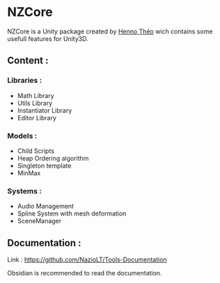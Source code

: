 # NZCore

NZCore is a Unity package created by [Henno Théo](https://github.com/NazioLT) wich contains some usefull features for Unity3D.

## Content :

### Libraries : 

* Math Library
* Utils Library
* Instantiator Library
* Editor Library

### Models : 

* Child Scripts
* Heap Ordering algorithm
* Singleton template
* MinMax

### Systems : 

* Audio Management
* Spline System with mesh deformation
* SceneManager

## Documentation :

Link : https://github.com/NazioLT/Tools-Documentation


Obsidian is recommended to read the documentation.